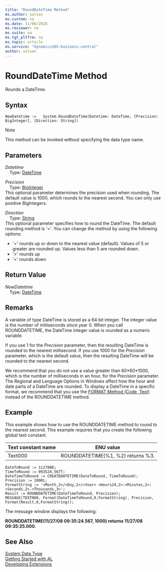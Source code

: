```yaml
---
title: "RoundDateTime Method"
ms.author: solsen
ms.custom: na
ms.date: 11/06/2018
ms.reviewer: na
ms.suite: na
ms.tgt_pltfrm: na
ms.topic: article
ms.service: "dynamics365-business-central"
author: solsen
---
```

[//]: # (START>DO_NOT_EDIT)
[//]: # (IMPORTANT:Do not edit any of the content between here and the END>DO_NOT_EDIT.)
[//]: # (Any modifications should be made in the .xml files in the ModernDev repo.)
# RoundDateTime Method
Rounds a DateTime.

## Syntax
```
NewDatetime :=   System.RoundDateTime(Datetime: DateTime, [Precision: BigInteger], [Direction: String])
```
> [!NOTE]  
> This method can be invoked without specifying the data type name.  
## Parameters
*Datetime*  
&emsp;Type: [DateTime](../datetime/datetime-data-type.md)  
  
*Precision*  
&emsp;Type: [BigInteger](../biginteger/biginteger-data-type.md)  
This optional parameter determines the precision used when rounding. The default value is 1000, which rounds to the nearest second. You can only use positive BigIntegers.
        
*Direction*  
&emsp;Type: [String](../string/string-data-type.md)  
This optional parameter specifies how to round the DateTime. The default rounding method is '='. You can change the method by using the following options:
-   '=' rounds up or down to the nearest value (default). Values of 5 or greater are rounded up. Values less than 5 are rounded down.
-   '>' rounds up
-   '<' rounds down
          


## Return Value
*NewDatetime*  
&emsp;Type: [DateTime](../datetime/datetime-data-type.md)  
  


[//]: # (IMPORTANT: END>DO_NOT_EDIT)

## Remarks  
 A variable of type DateTime is stored as a 64 bit integer. The integer value is the number of milliseconds since year 0. When you call ROUNDDATETIME, the DateTime integer value is rounded as a numeric variable.  

 If you use 1 for the *Precision* parameter, then the resulting DateTime is rounded to the nearest millisecond. If you use 1000 for the *Precision* parameter, which is the default value, then the resulting DateTime will be rounded to the nearest second.  

 We recommend that you do not use a value greater than 60\*60\*1000, which is the number of milliseconds in an hour, for the *Precision* parameter. The Regional and Language Options in Windows affect how the hour and date parts of a DateTime are rounded. To display a DateTime in a specific format, we recommend that you use the [FORMAT Method \(Code, Text\)](../../methods/devenv-format-method-code-text.md) instead of the ROUNDDATETIME method.  

## Example  
 This example shows how to use the ROUNDDATETIME method to round to the nearest second. This example requires that you create the following global text constant.  

|Text constant name|ENU value|  
|------------------------|---------------|  
|Text000|ROUNDDATETIME\(%1, %2\) returns %3.|  

```  
DateToRound := 112708D;  
TimeToRound := 093524.567T;  
DateTimeToRound := CREATEDATETIME(DateToRound, TimeToRound);  
Precision := 1000L;  
FormatString := '<Month,2>/<Day,2>/<Year> <Hours24,2>:<Minutes,2>:<Seconds,2>.<Thousands,3>';  
Result := ROUNDDATETIME(DateTimeToRound, Precision);  
MESSAGE(TEXT000, Format(DateTimeToRound,0,FormatString), Precision, Format(Result,0,FormatString));  
```  

 The message window displays the following:  

 **ROUNDDATETIME\(11/27/08 09:35:24.567, 1000\) returns 11/27/08 09:35:25.000.**  

## See Also
[System Data Type](system-data-type.md)  
[Getting Started with AL](../../devenv-get-started.md)  
[Developing Extensions](../../devenv-dev-overview.md)